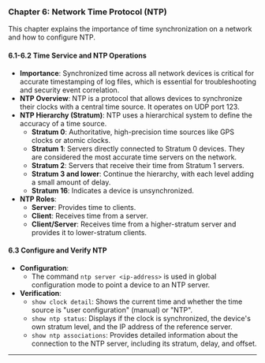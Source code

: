 ### **Chapter 6: Network Time Protocol (NTP)**

This chapter explains the importance of time synchronization on a network and how to configure NTP.

#### **6.1-6.2 Time Service and NTP Operations**

*   **Importance**: Synchronized time across all network devices is critical for accurate timestamping of log files, which is essential for troubleshooting and security event correlation.
*   **NTP Overview**: NTP is a protocol that allows devices to synchronize their clocks with a central time source. It operates on UDP port 123.
*   **NTP Hierarchy (Stratum)**: NTP uses a hierarchical system to define the accuracy of a time source.
    *   **Stratum 0**: Authoritative, high-precision time sources like GPS clocks or atomic clocks.
    *   **Stratum 1**: Servers directly connected to Stratum 0 devices. They are considered the most accurate time servers on the network.
    *   **Stratum 2**: Servers that receive their time from Stratum 1 servers.
    *   **Stratum 3 and lower**: Continue the hierarchy, with each level adding a small amount of delay.
    *   **Stratum 16**: Indicates a device is unsynchronized.
*   **NTP Roles**:
    *   **Server**: Provides time to clients.
    *   **Client**: Receives time from a server.
    *   **Client/Server**: Receives time from a higher-stratum server and provides it to lower-stratum clients.

#### **6.3 Configure and Verify NTP**

*   **Configuration**:
    *   The command `ntp server <ip-address>` is used in global configuration mode to point a device to an NTP server.
*   **Verification**:
    *   `show clock detail`: Shows the current time and whether the time source is "user configuration" (manual) or "NTP".
    *   `show ntp status`: Displays if the clock is synchronized, the device's own stratum level, and the IP address of the reference server.
    *   `show ntp associations`: Provides detailed information about the connection to the NTP server, including its stratum, delay, and offset.

---
